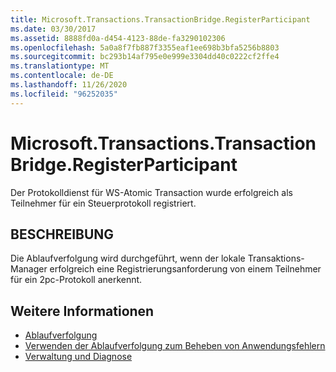 ```yaml
---
title: Microsoft.Transactions.TransactionBridge.RegisterParticipant
ms.date: 03/30/2017
ms.assetid: 8888fd0a-d454-4123-88de-fa3290102306
ms.openlocfilehash: 5a0a8f7fb887f3355eaf1ee698b3bfa5256b8803
ms.sourcegitcommit: bc293b14af795e0e999e3304dd40c0222cf2ffe4
ms.translationtype: MT
ms.contentlocale: de-DE
ms.lasthandoff: 11/26/2020
ms.locfileid: "96252035"
---
```

# <a name="microsofttransactionstransactionbridgeregisterparticipant"></a>Microsoft.Transactions.TransactionBridge.RegisterParticipant

Der Protokolldienst für WS-Atomic Transaction wurde erfolgreich als Teilnehmer für ein Steuerprotokoll registriert.  
  
## <a name="description"></a>BESCHREIBUNG  

 Die Ablaufverfolgung wird durchgeführt, wenn der lokale Transaktions-Manager erfolgreich eine Registrierungsanforderung von einem Teilnehmer für ein 2pc-Protokoll anerkennt.  
  
## <a name="see-also"></a>Weitere Informationen

- [Ablaufverfolgung](index.md)
- [Verwenden der Ablaufverfolgung zum Beheben von Anwendungsfehlern](using-tracing-to-troubleshoot-your-application.md)
- [Verwaltung und Diagnose](../index.md)
